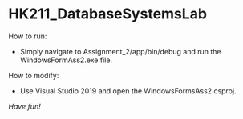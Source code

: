 # HK211_DatabaseSystemsLab

How to run:
- Simply navigate to Assignment_2/app/bin/debug and run the WindowsFormAss2.exe file.

How to modify:
- Use Visual Studio 2019 and open the WindowsFormsAss2.csproj.

*Have fun!*
